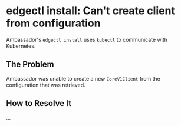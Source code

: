 # edgectl install: Can't create client from configuration
 
Ambassador's `edgectl install` uses `kubectl` to communicate with Kubernetes.  

## The Problem

Ambassador was unable to create a new `CoreV1Client` from the configuration that was retrieved.

## How to Resolve It

...
